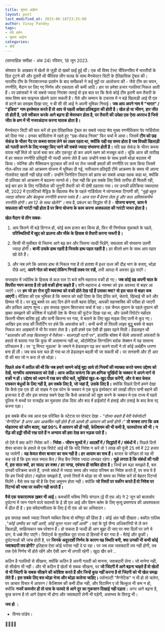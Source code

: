 ```yaml
---
title: घूमता आईना
layout: post
last_modified_at: 2023-06-18T23:25:00
author: Vinay Pandey
tags:
- रवि दर्शन
- घूमता आईना
categories:
- दीर्घ
---
```

(साप्ताहिक समीक्षा - अंक 24)
रविवार, 18 जून 2023.

सोमवार के अखबार में खेलों से जुड़ी दो खबरें छाईं हुई थीं। एक थी विश्व टेस्ट चैंपियनशिप में भारतीयों के दिल टूटने की और दूसरी थी चैंपियंस लीग फतह के साथ मैनचेस्टर सिटी के ऐतिहासिक ट्रेबल की। भारतीय टीम के निराशाजनक प्रदर्शन के बाद समीक्षकों ने कई मुद्दों पर आलोचना की - जैसे टीम  का चयन, रणनीति, मैदान पर लिए गए निर्णय और एकाग्रता की कमी आदि। हार पर हमेशा हजार गलतियां निकल आती हैं। पर प्रशंसकों ने जो सबसे ज्यादा निराशा जताई वो इस बात पर कि कैसे कोई टीम इतनी कम तैयारी के साथ विश्व कप फाइनल खेलने उतर सकती है। पैसे और सम्मान के टकराव में न बड़े खिलाड़ी आई पी एल से हटने का दमखम दिखा पाए, न बी सी सी आई ने अपनी भूमिका निभाई। **जब आप अपने नाम मे "भारत" / "इंडिया" नाम इस्तेमाल करते हैं तो आप से पहली अपेक्षा प्रतिबद्धता की होती है। खेल हो या जीवन, हार जीत तो होती है, उसे स्वीकार करके आगे बढ़ना ही श्रेयस्कर होता है, पर तैयारी की उपेक्षा एक ऐसा अपराध है जिसे जीत के क्षण में भी नजरअंदाज करना घातक होता है।**

 मैनचेस्टर सिटी की बात करें तो इस ऐतिहासिक ट्रेबल का सबसे ज्यादा श्रेय मुख्य रणनीतिकार पेप गार्डियोला को दिया गया। उनका बार्सिलोना में रहते हुए "छह-सेकंड नियम" फिर चर्चा में आया। जिसमें **टीम को छह सेकंड के भीतर गेंद पर कब्जा वापस लेने का लक्ष्य रहता था, क्योंकि यही वह समय होता है जब विपक्षी खिलाड़ी को गलती करने के लिए मजबूर किए जाने की सबसे ज्यादा संभावना होती है।** यदि छह सेकंड के भीतर कब्जा वापस नहीं मिले तो ऊर्जा बचा कर और एकजुट हो कर अपने रक्षण को मजबूत करो।  चूंकि आज की तारीख में हर सफल रणनीति प्रतिद्वंदी भी जल्दी अपना लेते हैं अतः उन्होंने वक्त के साथ इसमें थोड़ा बदलाव भी किया। स्पेनिश और मैक्सिकन फुटबाल की तर्ज पर तेज जवाबी हमलों की रणनीति पर काम किया जिसमें गोल-कीपर तक को आक्रमण योजना में भूमिका दी गई, नतीजतन प्रतिद्वंदी टीमें आक्रमण के समय भी अपना गोलपोस्ट खाली नही छोड़ पातीं। उन्होंने जिनेदिन ज़िदान को फ़्रांस का सबसे अच्छा रक्षक कहा था, क्योंकि वो प्रतिरक्षा को आक्रमण में बदलना जानते थे। ऐसा नही कि इस सबके लिए सिर्फ तारीफ ही मिलती रही, कई बार हार के लिए गार्डियोला की जुनूनी तैयारी को भी  दोषी ठहराया गया। पर उनकी प्रतिक्रिया जबरदस्त थी, 2022 में एटलेटिको मैड्रिड के खिलाफ मैच के पहले गार्डियोला ने व्यंग्यात्मक टिप्पणी की, *"मुझे बहुत ज्यादा सोचना और बेवकूफ रणनीति बनाना पसंद है। आज रात मैं प्रेरणा लेता हूं और कल अविश्वसनीय रणनीति होगी। हम 12 के साथ खेलेंगे"।* सच है, प्रबंधन का सिद्धांत भी है - **योजना बनाना, काम मे सफलता की गारंटी नही होता है पर बिना योजना के काम करना असफलता की गारंटी जरूर होता है।** 

**खेल मैदान से तीन सबक**-

1. आप कितने भी बड़े दिग्गज हों, कोई काम हजार बार किया हो, फिर भी निर्णायक मुकाबले के पहले, **परिस्थितियों में खुद को ढालना और मौके के हिसाब से तैयारी करना जरूरी है।** 

2. किसी भी मुसीबत से जितना आगे बढ़ कर और जितना जल्दी भिड़ेंगे, सफलता की संभावना उतनी ज्यादा होगी। **बाजी उसके हाथ रहती है जिसके हाथ पहल रहती है।** हर बीतते क्षण  के साथ आप पहल खो देते हैं। 

3. और जब लगे कि अवसर हाथ से निकल गया है तो हताशा में इधर उधर की दौड़ भाग के बजाए, थोड़ा पीछे आएं, **अपने गोल को बचाएं लेकिन निगाहें लक्ष्य पर रखें,** तभी आपदा में अवसर ढूंढ पाएंगे। 

सप्ताहांत में ज्योतिष के हिसाब से कल रात 11 बजे शनि महाराज वक्री हो गए। **जब कोई ग्रह अपनी चाल के विपरीत गमन करता है तो उसे वक्री होना कहते हैं।** शनि महाराज 4 नवम्बर को इस अवस्था से बाहर आ जाएंगे। पर **हम जो हर रोज पूरी व्यवस्था को वक्री होते देख रहें हैं उसका क्या? वो इस चाल से बाहर कब आएगी।** मीडिया की एक भूमिका है कि समाज को सही दिशा के लिए प्रेरित करे, चेताये, खिंचाई भी करे और हिम्मत भी दे। पर बुद्धू बक्से पर आए दिन होने वाली बहस देखिए, आपकी सहनशक्ति की परीक्षा हो जाएगी और हासिल आएगा शून्य। इस सप्ताह तूफान बिपरजाय चर्चा में रहा। एक चैनल तूफान के पहले तूफान की ख़बर समझाने की कोशिश में पड़ोसी देश के चैनल की फुटेज दिखा रहा था, और उसमें रिपोर्टर महोदय कितनी भीषण बारिश हुई और पानी कितना भर गया, ये बताने के लिए खुद माइक लिए पानी मे कूद गए। आखिर इस तरह की रिपोर्टिंग पर हंसे कि अफसोस करें। कभी कभी तो पिपली लाइव बुद्धू बक्से से बाहर निकल कर अखबारों में भी पैर पसार लेता है। इसी हफ्ते एक ऐसी ही ख़बर पढ़ने मिली। हेडलाइन थी *"बालासोर की तरह बिलासपुर में पैसेंजर - मालगाड़ी पटरी पर"*, हालांकि बॉक्स में सेल्वे अफसरों अफसरों के हवाले से बताया गया कि कुछ भी असामान्य नही था, ऑटोमेटिक सिग्नलिंग ब्लॉक सेक्शन में यह सामान्य परिचालन है। पर 'टू मिनट नूडल्स' के जमाने मे हेडलाइन पढ़ कर चलने वालों ने तो कोई अर्थहीन धारणा बना ही ली। जब सच पता चल ही गया था तो हेडलाइन बदली भी जा सकती थी। पर सनसनी और टी आर पी की मार जो न करा लें सो थोड़ा। 

**पिछले अंक में अपील की थी कि जब हमारे सामने कोई मुद्दा आये तो नियमों की व्याख्या करते समय उद्देश्य को देखें, मानवीय आवश्यकता को देखें। आज अपील करूंगा कि हम क्षणिक सुर्खियों के चक्कर मे अपने मार्ग से वक्री न हों। उद्देश्य को ध्यान में रख कर सीधे चलें, सुर्खियां खुद-ब-खुद पीछा करेंगी, और ये बात केवल पत्रकार बंधुओं के लिए नही है, हम सबके लिए है, जो जहां हैं, उसके लिए है।** क्योंकि पिछले दिनों हमने देखा कि कैसे एक एस डी ओ साहब ने एक फोन के चक्कर मे एक फूड इंस्पेक्टर को लाखों लीटर पानी बहाने की इजाजत दे दी और इस सप्ताह सबने देखा कि कैसे आकाओं कों खुश करने के चक्कर मे एक राज्य में पहले पुलिस ने बच्चों पर राजद्रोह का मुकदमा ठोक दिया और बाद में हाईकोर्ट में हंसाई और ठसाई के बाद केस रद्द करना पड़ा।  

इस सबके बीच जब आज एक परिचित के स्टेटस पर पोस्टर देखा - *"दोस्त कहते हैं मेरी पेर्सनॉल्टी 'मैग्नेटिक' है अगर आप आकर्षित नही होते हैं तो आपमे ही आयरन की कमी होगी।"* **तो बरबस लगा कि अब मोहतरमा को कौन बताए, यहां 99% में आयरन की ही नही, केल्शियम की भी कमी है, फास्फोरस की भी। न रीढ़ की हड्डी सीधी रख पाते हैं न अन्याय की हवा देख कर भड़क पाते हैं।** 

तो ऐसे में क्या करें? निवेश करें। **निवेश - जीवन मूल्यों में / आदर्शों में / सिद्धांतों में / संबंधों में।** पिछले दिनों शेयर बाजार के हवाले से एक रिपोर्ट आई थी कि यदि निवेश न करें तो 1 लाख की पूंजी 25 वर्ष में 22 हजार रह जायेगी। **यह केवल शेयर बाजार का सच नही है। हर आयाम का सच हैं।** बाजार के पण्डित तो यह भी कह रहे हैं कि इस साल स्माल कैप / मिड कैप निवेश ज्यादा लाभप्रद रहेगा। **मुझे लगता है कि संबंधों की गली में, इस साल क्यों, हर साल/ हर वक्त / हर जगह,  एवंसच ही साबित होता है।** जिन्हें हम बड़ा समझते हैं, बस उनकी परिक्रमा करते हैं, उनसे संबंधों में ज्यादा समय और ज्यादा परिश्रम का निवेश करते हैं, पर सच ये है कि हम जिन्हें छोटा / मझोला समझते हैं, उनसे रिश्तों मे थोड़ा सा भी समय का निवेश करें तो बेहतर रिटर्न्स मिलेंगे। वैसे सच यह भी है कि ऐसा अमूनन होता नही। क्योंकि **जो रिश्तों पर यकीन करते हैं वो निवेश पर रिटर्न्स की भाषा पर यकीन नही करते हैं।**

**वैसे एक सकारात्मक ख़बर भी आई।** कमर्चारी भविष्य निधि संगठन (ई पी एफ ओ) ने 2 जून को बालासोर दुर्घटना में जान गंवाने वाले सदस्यों के ई डी एल आई और पेंशन क्लेम के लिए मृत्यु प्रमाणपत्र की आवश्यकता में ढील दी है। इस संवेदनशीलता के लिए ई पी एफ ओ का अभिवादन।

इस सप्ताह सबसे ज्यादा जिसने व्यथित किया वो मणिपुर की हिंसा है। कोई अंत नही दीखता। बकौल ग़ालिब ,*"कोई उम्मीद बर नहीं आती, कोई सूरत नज़र नहीं आती"।*  वहां के पूर्व सैन्य अधिकारियों से ले कर खिलाड़ी, साहित्यकार सब परेशान हैं। हो सकता है जल्दी ही आग बुझा दी जाए पर क्या दिलों पर लगे ये दाग, ये धब्बे मिट पाएंगे। रिपोर्ट्स के मुताबिक पूरा राज्य दो हिस्सों में बंट गया है - मैतेई और कुकी। दुर्घटनाओं की जांच होती है, पर **जिनके अदूरदर्शी निर्णय के कारण यह स्थिति बनी, क्या उनकी भी कभी कोई जवाबदारी तय होगी?** इतिहास ऐसा कोई भरोसा नही दे पा रहा। पर जब तक जवाबदारी तय नही होगी, तब तक ऐसे निर्णय भी होते रहेंगे और ऐसी आग भी लगती रहेगी। खुदा खैर करे .. 

कठिन है गलतियों से सीखना, क्योंकि कठिन है अपनी गलती को मानना, जवाबदारी लेना। जो मानेगा नही, वो सीखेगा भी नही। और भी कठिन है खेलों से सबक सीखना, पर **जो जिंदगी में आगे बढ़ना चाहते हैं वो खेलों से भी जिंदगी के सबक सीखने की कोशिश करते हैं और जिन्हें कुछ नहीं करना है वो जिंदगी को भी खेल समझ लेते हैं। इस सबके लिए बस थोड़ा भेजा और थोड़ा कलेजा चाहिए।** पर्सनाल्टी "मैग्नेटिक" न भी हो तो चलेगा, पर आचार विचार में आयरन / कैल्शियम की कमी ठीक नही, और विटामिन ए तो बिल्कुल भी कम न हो, क्योंकि **नजरें कमजोर हों तो पास के फायदे से आगे दूर का नुकसान दिखाई नही पड़ता**। अगर आगे बढ़ना है, कुछ करना है तो आगे देखना भी होगा और जवाबदारी लेनी भी पड़ेगी, असम्भव के विरुद्ध भी। 

**जय हो** ।

- विनय पांडेय।

🙏🌷🌷🙏


